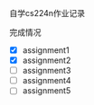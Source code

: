 自学cs224n作业记录

完成情况

- [x] assignment1
- [x] assignment2
- [ ] assignment3
- [ ] assignment4
- [ ] assignment5